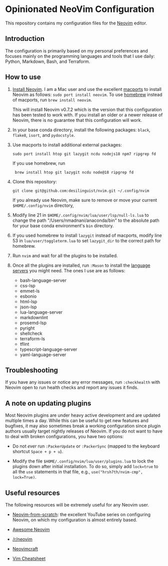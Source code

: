 # Opinionated NeoVim Configuration

This repository contains my configuration files for the
[Neovim](https://neovim.io) editor.

## Introduction

The configuration is primarily based on my personal preferences and focuses
mainly on the programming languages and tools that I use daily: Python,
Markdown, Bash, and Terraform.

## How to use

1. [Install Neovim](https://github.com/neovim/neovim/wiki/Installing-Neovim). I
   am a Mac user and use the excellent [macports](https://macports.org) to
   install Neovim as follows: `sudo port install neovim`.  To use
   [homebrew](https://brew.sh) instead of macports, run `brew install neovim`.

   This will install Neovim v0.7.2 which is the version that this configuration
   has been tested to work with. If you install an older or a newer release of
   Neovim, there is no guarantee that this configuration will work.

2. In your base conda directory, install the following packages: `black`,
   `flake8`, `isort`, and `pydocstyle`.

3. Use macports to install additional external packages:

   ```text
   sudo port install htop git lazygit ncdu nodejs18 npm7 ripgrep fd
   ```

   If you use homebrew, run
   ```text
    brew install htop git lazygit ncdu node@18 ripgrep fd
   ```

4. Clone this repository:

   ```
   git clone git@github.com:desilinguist/nvim.git ~/.config/nvim
   ```

   If you already use Neovim, make sure to remove or move your current
   `$HOME/.config/nvim` directory,

5. Modify line 21 in `$HOME/.config/nvim/lua/user/lsp/null-ls.lua` to change
   the path "/Users/nmadnani/anaconda/bin" to the absolute path for your base
   conda environment's `bin` directory.

6. If you used homebrew to install `lazygit` instead of macports, modify line
   53 in `lua/user/toggleterm.lua` to set `lazygit_dir` to the correct path for
   homebrew.

7. Run `nvim` and wait for all the plugins to be installed.

8. Once all the plugins are installed, run `:Mason` to install the [language
   servers](https://en.wikipedia.org/wiki/Language_Server_Protocol) you might need. The ones I use are as follows:

    - bash-language-server
    - css-lsp
    - emmet-ls
    - esbonio
    - html-lsp
    - json-lsp
    - lua-language-server
    - markdownlint
    - prosemd-lsp
    - pyright
    - shellcheck
    - terraform-ls
    - tflint
    - typescript-language-server
    - yaml-language-server


## Troubleshooting

If you have any issues or notice any error messages, run `:checkhealth` with
Neovim open to run health checks and report any issues it finds.

## A note on updating plugins

Most Neovim plugins are under heavy active development and are updated multiple
times a day. While this can be useful to get new features and bugfixes, it may
also sometimes break a working configuration since plugin authors usually
target nightly releases of Neovim. If you do not want to have to deal with
broken configurations, you have two options:

- Do not *ever* run `:PackerUpdate` or `:PackerSync` (mapped to the keyboard
  shortcut `Space + p + u`).

- Modify the file `$HOME/.config/nvim/lua/user/plugins.lua` to lock the plugins
  down after initial installation. To do so, simply add `lock=true` to all the
  `use` statements in that file, e.g., `use("hrsh7th/nvim-cmp", lock=True)`.

## Useful resources

The following resources will be extremely useful for any Neovim user.

- [Neovim-from-scratch](https://www.youtube.com/playlist?list=PLhoH5vyxr6Qq41NFL4GvhFp-WLd5xzIzZ):
the excellent YouTube series on configuring Neovim, on which my configuration is almost entirely based.

- [Awesome Neovim](https://github.com/rockerBOO/awesome-neovim)

- [/r/neovim](https://reddit.com/r/neovim)

- [Neovimcraft](https://neovimcraft.com)

- [Vim Cheatsheet](https://vim.rtorr.com)
